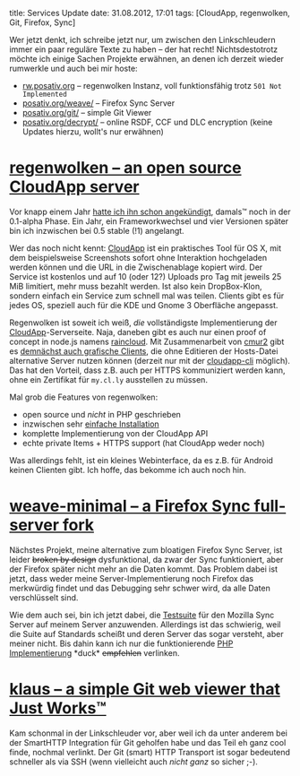 title: Services Update
date: 31.08.2012, 17:01
tags: [CloudApp, regenwolken, Git, Firefox, Sync]

Wer jetzt denkt, ich schreibe jetzt nur, um zwischen den Linkschleudern immer
ein paar reguläre Texte zu haben – der hat recht! Nichtsdestotrotz möchte ich
einige Sachen Projekte erwähnen, an denen ich derzeit wieder rumwerkle und auch
bei mir hoste:

- [rw.posativ.org](http://rw.posativ.org/) – regenwolken Instanz, voll
  funktionsfähig trotz `501 Not Implemented`
- [posativ.org/weave/](https://posativ.org/weave/) – Firefox Sync Server
- [posativ.org/git/](https://posativ.org/git/) – simple Git Viewer
- [posativ.org/decrypt/](http://posativ.org/decrypt/) – online RSDF, CCF und DLC
  encryption (keine Updates hierzu, wollt's nur erwähnen)

#  [regenwolken – an open source CloudApp server][0]

Vor knapp einem Jahr [hatte ich ihn schon angekündigt][1], damals™ noch in der
0.1-alpha Phase. Ein Jahr, ein Frameworkwechsel und vier Versionen später bin
ich inzwischen bei 0.5 stable (!1) angelangt.

Wer das noch nicht kennt: [CloudApp][2] ist ein praktisches Tool für OS X, mit
dem beispielsweise Screenshots sofort ohne Interaktion hochgeladen werden können
und die URL in die Zwischenablage kopiert wird. Der Service ist kostenlos und
auf 10 (oder 12?) Uploads pro Tag mit jeweils 25 MiB limitiert, mehr muss
bezahlt werden. Ist also kein DropBox-Klon, sondern einfach ein Service zum
schnell mal was teilen. Clients gibt es für jedes OS, speziell auch für die KDE
und Gnome 3 Oberfläche angepasst.

Regenwolken ist soweit ich weiß, *die* vollständigste Implementierung der
[CloudApp][2]-Serverseite. Naja, daneben gibt es auch nur einen proof of concept
in node.js namens [raincloud][3]. Mit Zusammenarbeit von [cmur2][4] gibt es
[demnächst auch grafische Clients][5], die ohne Editieren der Hosts-Datei
alternative Server nutzen können (derzeit nur mit der [cloudapp-cli][11]
möglich). Das hat den Vorteil, dass z.B. auch per HTTPS kommuniziert werden
kann, ohne ein Zertifikat für `my.cl.ly` ausstellen zu müssen.

Mal grob die Features von regenwolken:

- open source und *nicht* in PHP geschrieben
- inzwischen sehr [einfache Installation][6]
- komplette Implementierung von der CloudApp API
- echte private Items + HTTPS support (hat CloudApp weder noch)

Was allerdings fehlt, ist ein kleines Webinterface, da es z.B. für Android
keinen Clienten gibt. Ich hoffe, das bekomme ich auch noch hin.

# [weave-minimal – a Firefox Sync full-server fork][7]

Nächstes Projekt, meine alternative zum bloatigen Firefox Sync Server, ist
leider ~~broken by design~~ dysfunktional, da zwar der Sync funktioniert, aber
der Firefox später nicht mehr an die Daten kommt. Das Problem dabei ist jetzt,
dass weder meine Server-Implementierung noch Firefox das merkwürdig findet und
das Debugging sehr schwer wird, da alle Daten verschlüsselt sind.

Wie dem auch sei, bin ich jetzt dabei, die [Testsuite][8] für den Mozilla Sync
Server auf meinem Server anzuwenden. Allerdings ist das schwierig, weil die
Suite auf Standards scheißt und deren Server das sogar versteht, aber meiner
nicht. Bis dahin kann ich nur die funktionierende [PHP Implementierung][9]
\*duck\* ~~empfehlen~~ verlinken.

# [klaus – a simple Git web viewer that Just Works™][10]

Kam schonmal in der Linkschleuder vor, aber weil ich da unter anderem bei der
SmartHTTP Integration für Git geholfen habe und das Teil eh ganz cool finde,
nochmal verlinkt. Der Git (smart) HTTP Transport ist sogar bedeutend schneller als
via SSH (wenn vielleicht auch *nicht ganz* so sicher ;-).

[0]: https://github.com/posativ/regenwolken/
[1]: /2011/regenwolken-hosting-cloudapp-on-your-own-server/
[2]: http://developer.getcloudapp.com/
[3]: https://github.com/rixth/raincloud
[4]: http://mycrobase.de/
[5]: https://github.com/cmur2/jcloudapp/
[6]: https://github.com/posativ/regenwolken/#quickstart
[7]: https://github.com/posativ/weave-minimal
[8]: https://github.com/mozilla-services/server-full/tree/master/tests
[9]: https://www.ohnekontur.de/2012/06/24/fsyncms-version-0-11-setup-page/
[10]: https://github.com/jonashaag/klaus
[11]: https://github.com/cmur2/cloudapp-cli
